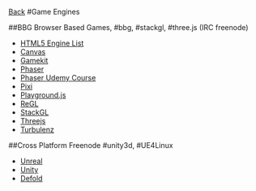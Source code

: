 [Back](README.md)
#Game Engines

##BBG
Browser Based Games, #bbg, #stackgl, #three.js (IRC freenode)

  * [HTML5 Engine List](http://html5gameengine.com/)
  * [Canvas](https://developer.mozilla.org/en-US/docs/Web/API/Canvas_API)
  * [Gamekit](http://wearekiss.com/gamekit/en/page/introduction)
  * [Phaser](http://phaser.io/)
   * [Phaser Udemy Course](https://www.udemy.com/making-games-games-with-phaser/?couponCode&pmtag=FATHERS30OFF&siteID=lzAk459zR_w-LHI1JHoX_4K7CVBDmvO0RQ&LSNPUBID=lzAk459zR%2Fw)
  * [Pixi](http://www.pixijs.com/)
  * [Playground.js](http://playgroundjs.com/)
  * [ReGL](https://github.com/mikolalysenko/regl)
  * [StackGL](http://stack.gl/)
  * [Threejs](http://threejs.org/)
  * [Turbulenz](http://biz.turbulenz.com/developers)

##Cross Platform
Freenode #unity3d, #UE4Linux
  * [Unreal](https://www.unrealengine.com/what-is-unreal-engine-4)
  * [Unity](https://unity3d.com/)
  * [Defold](http://www.defold.com/)
